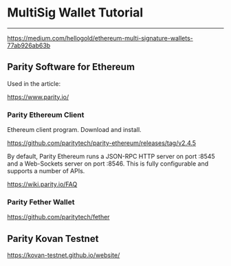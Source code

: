 # MultiSig Wallet Tutorial

--------------------------------------------------------------------

<https://medium.com/hellogold/ethereum-multi-signature-wallets-77ab926ab63b>

## Parity Software for Ethereum

Used in the article:

<https://www.parity.io/>

### Parity Ethereum Client

Ethereum client program.  Download and install.

<https://github.com/paritytech/parity-ethereum/releases/tag/v2.4.5>

By default, Parity Ethereum runs a JSON-RPC HTTP server on port :8545 and a Web-Sockets server on port :8546. This is fully configurable and supports a number of APIs.

<https://wiki.parity.io/FAQ>



### Parity Fether Wallet

<https://github.com/paritytech/fether>

## Parity Kovan Testnet

<https://kovan-testnet.github.io/website/>


